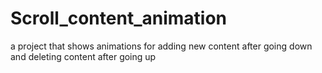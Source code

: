 # Scroll_content_animation
a project that shows animations for adding new content after going down and deleting content after going up
